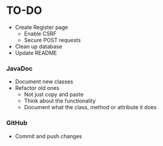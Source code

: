 # TO-DO

- Create Register page
  - Enable CSRF
  - Secure POST requests
- Clean up database
- Update README

### JavaDoc

- Document new classes
- Refactor old ones
  - Not just copy and paste
  - Think about the functionality
  - Document what the class, method or attribute it does

### GitHub

- Commit and push changes